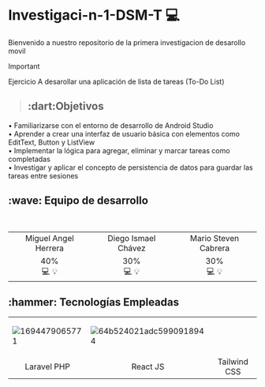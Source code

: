 # Investigaci-n-1-DSM-T 💻
Bienvenido a nuestro repositorio de la primera investigacion de desarollo movil 

> [!IMPORTANT]
>  Ejercicio A desarollar una aplicación de lista de tareas (To-Do List)

> <h2>:dart:Objetivos</h2>
•	Familiarizarse con el entorno de desarrollo de Android Studio
<br>
•	Aprender a crear una interfaz de usuario básica con elementos como EditText, Button y ListView
<br>
•	Implementar la lógica para agregar, eliminar y marcar tareas como completadas
<br>
•	Investigar y aplicar el concepto de persistencia de datos para guardar las tareas entre sesiones

<h2>:wave: Equipo de desarrollo </h2>
<div style={padding: 10px}>
  <table style={margin: 0 auto}>
  <tr align="center">
   <td>Miguel Angel Herrera</td>
   <td>Diego Ismael Chávez</td>
   <td>Mario Steven Cabrera</td>

  </tr>
    <tr align="center">
    <td>40%<br> :computer: :bulb:</td>
    <td>30%<br> :computer: :bulb:</td>
    <td>30%<br> :computer: :bulb:</td>
  </tr>
</table>
</div>

<h2>:hammer: Tecnologías Empleadas</h2>

<table>
  
  <tr>
    
  <td> 

  ![1694479065771](https://dc722jrlp2zu8.cloudfront.net/media/django-summernote/2018-03-23/e3372d52-91ff-4e45-90de-79200223e060.jpg)
  </td>

  <td>

![64b524021adc5990918944](https://logowik.com/content/uploads/images/kotlin.jpg)    
  </td>
  </tr>
  <tr align="center">
    <td>Laravel PHP</td>
    <td>React JS</td>
    <td>Tailwind CSS</td>
  </tr>
</table>

